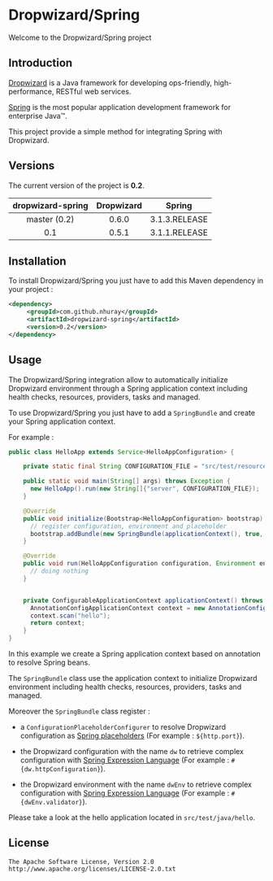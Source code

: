 Dropwizard/Spring
===================================

Welcome to the Dropwizard/Spring project


Introduction
------------

[Dropwizard](http://dropwizard.codahale.com) is a Java framework for developing ops-friendly, high-performance, RESTful web services.

[Spring](http://www.springsource.org/spring-framework) is the most popular application development framework for enterprise Java™.

This project provide a simple method for integrating Spring with Dropwizard.


Versions
------------

The current version of the project is **0.2**.

| dropwizard-spring  | Dropwizard   | Spring        |
|:------------------:|:------------:|:-------------:|
| master (0.2)       | 0.6.0        | 3.1.3.RELEASE |
| 0.1                | 0.5.1        | 3.1.1.RELEASE |


Installation
------------


To install Dropwizard/Spring you just have to add this Maven dependency in your project :

```xml
<dependency>
     <groupId>com.github.nhuray</groupId>
     <artifactId>dropwizard-spring</artifactId>
     <version>0.2</version>
</dependency>
```

Usage
------------

The Dropwizard/Spring integration allow to automatically initialize Dropwizard environment through a Spring application context including health checks, resources, providers, tasks and managed.

To use Dropwizard/Spring you just have to add a ```SpringBundle``` and create your Spring application context.

For example :

```java
public class HelloApp extends Service<HelloAppConfiguration> {

    private static final String CONFIGURATION_FILE = "src/test/resources/hello/hello.yml";

    public static void main(String[] args) throws Exception {
      new HelloApp().run(new String[]{"server", CONFIGURATION_FILE});
    }

    @Override
    public void initialize(Bootstrap<HelloAppConfiguration> bootstrap) {
      // register configuration, environment and placeholder
      bootstrap.addBundle(new SpringBundle(applicationContext(), true, true, true));
    }

    @Override
    public void run(HelloAppConfiguration configuration, Environment environment) throws Exception {
      // doing nothing
    }


    private ConfigurableApplicationContext applicationContext() throws BeansException {
      AnnotationConfigApplicationContext context = new AnnotationConfigApplicationContext();
      context.scan("hello");
      return context;
    }
}
```

In this example we create a Spring application context based on annotation to resolve Spring beans.

The ```SpringBundle``` class use the application context to initialize Dropwizard environment including health checks, resources, providers, tasks and managed.

Moreover the ```SpringBundle``` class register :

 - a ```ConfigurationPlaceholderConfigurer``` to resolve Dropwizard configuration as [Spring placeholders](http://static.springsource.org/spring/docs/3.1.x/spring-framework-reference/html/beans.html#beans-factory-placeholderconfigurer) (For example : ```${http.port}```).

 - the Dropwizard configuration with the name ```dw``` to retrieve complex configuration with [Spring Expression Language](http://static.springsource.org/spring/docs/3.1.x/spring-framework-reference/html/expressions.html) (For example : ```#{dw.httpConfiguration}```).

 - the Dropwizard environment with the name ```dwEnv``` to retrieve complex configuration with [Spring Expression Language](http://static.springsource.org/spring/docs/3.1.x/spring-framework-reference/html/expressions.html) (For example : ```#{dwEnv.validator}```).

Please take a look at the hello application located in ```src/test/java/hello```.


License
------------

    The Apache Software License, Version 2.0
    http://www.apache.org/licenses/LICENSE-2.0.txt
